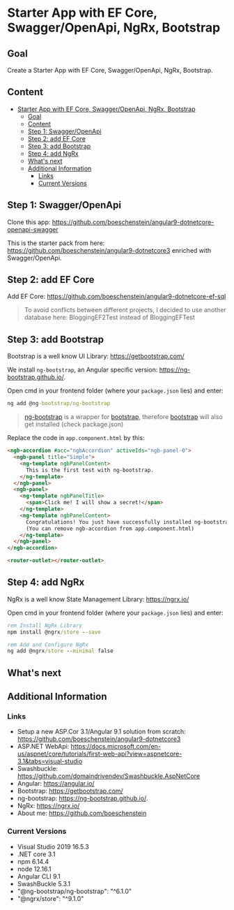 # Starter App with EF Core, Swagger/OpenApi, NgRx, Bootstrap

## Goal

Create a Starter App with EF Core, Swagger/OpenApi, NgRx, Bootstrap.

## Content

- [Starter App with EF Core, Swagger/OpenApi, NgRx, Bootstrap](#starter-app-with-ef-core-swaggeropenapi-ngrx-bootstrap)
  - [Goal](#goal)
  - [Content](#content)
  - [Step 1: Swagger/OpenApi](#step-1-swaggeropenapi)
  - [Step 2: add EF Core](#step-2-add-ef-core)
  - [Step 3: add Bootstrap](#step-3-add-bootstrap)
  - [Step 4: add NgRx](#step-4-add-ngrx)
  - [What's next](#whats-next)
  - [Additional Information](#additional-information)
    - [Links](#links)
    - [Current Versions](#current-versions)

## Step 1: Swagger/OpenApi

Clone this app: <https://github.com/boeschenstein/angular9-dotnetcore-openapi-swagger>

This is the starter pack from here: <https://github.com/boeschenstein/angular9-dotnetcore3>
enriched with Swagger/OpenApi.

## Step 2: add EF Core

Add EF Core: <https://github.com/boeschenstein/angular9-dotnetcore-ef-sql>

> To avoid conflicts between different projects, I decided to use another database here: BloggingEF2Test instead of BloggingEFTest

## Step 3: add Bootstrap

Bootstrap is a well know UI Library: <https://getbootstrap.com/>

We install `ng-bootstrap`, an Angular specific version: <https://ng-bootstrap.github.io/>.

Open cmd in your frontend folder (where your `package.json` lies) and enter:

``` cmd
ng add @ng-bootstrap/ng-bootstrap
```

> [ng-bootstrap](https://ng-bootstrap.github.io/) is a wrapper for [bootstrap](https://getbootstrap.com/), therefore [bootstrap](https://getbootstrap.com/) will also get installed (check package.json)

Replace the code in `app.component.html` by this:

``` html
<ngb-accordion #acc="ngbAccordion" activeIds="ngb-panel-0">
  <ngb-panel title="Simple">
    <ng-template ngbPanelContent>
      This is the first test with ng-bootstrap.
    </ng-template>
  </ngb-panel>
  <ngb-panel>
    <ng-template ngbPanelTitle>
      <span>Click me! I will show a secret!</span>
    </ng-template>
    <ng-template ngbPanelContent>
      Congratulations! You just have successfully installed ng-bootstrap!
      (You can remove ngb-accordion from app.component.html)
    </ng-template>
  </ngb-panel>
</ngb-accordion>

<router-outlet></router-outlet>
```

## Step 4: add NgRx

NgRx is a well know State Management Library: <https://ngrx.io/>

Open cmd in your frontend folder (where your `package.json` lies) and enter:

``` cmd
rem Install NgRx Library
npm install @ngrx/store --save

rem Add and Configure NgRx
ng add @ngrx/store --minimal false
```

## What's next

## Additional Information

### Links

- Setup a new ASP.Cor 3.1/Angular 9.1 solution from scratch: <https://github.com/boeschenstein/angular9-dotnetcore3>
- ASP.NET WebApi: <https://docs.microsoft.com/en-us/aspnet/core/tutorials/first-web-api?view=aspnetcore-3.1&tabs=visual-studio>
- Swashbuckle: <https://github.com/domaindrivendev/Swashbuckle.AspNetCore>
- Angular: <https://angular.io/>
- Bootstrap: <https://getbootstrap.com/>
- ng-bootstrap: <https://ng-bootstrap.github.io/>.
- NgRx: <https://ngrx.io/>
- About me: <https://github.com/boeschenstein>

### Current Versions

- Visual Studio 2019 16.5.3
- .NET core 3.1
- npm 6.14.4
- node 12.16.1
- Angular CLI 9.1
- SwashBuckle 5.3.1
- "@ng-bootstrap/ng-bootstrap": "^6.1.0"
- "@ngrx/store": "^9.1.0"
